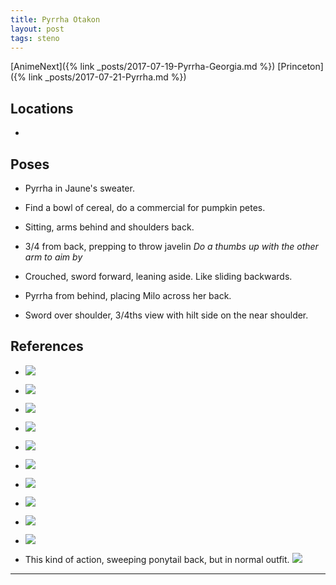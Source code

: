 ```yaml
---
title: Pyrrha Otakon
layout: post
tags: steno
---
```


[AnimeNext]({% link _posts/2017-07-19-Pyrrha-Georgia.md %})
[Princeton]({% link _posts/2017-07-21-Pyrrha.md %})

## Locations

- 

## Poses

* Pyrrha in Jaune's sweater. 

* Find a bowl of cereal, do a commercial for pumpkin petes.

* Sitting, arms behind and shoulders back.

* 3/4 from back, prepping to throw javelin *Do a thumbs up with the other arm to aim by*

* Crouched, sword forward, leaning aside. Like sliding backwards.

* Pyrrha from behind, placing Milo across her back. 

* Sword over shoulder, 3/4ths view with hilt side on the near shoulder.

## References

* ![](https://i.imgur.com/NOa9RDP.jpg)

* ![](https://i.imgur.com/tOlzF33.png)

* ![](https://i.imgur.com/8aauXST.jpg)

* ![](https://i.imgur.com/TuWg7Gl.png)

* ![](http://i.imgur.com/Z6wRmYX.png)

* ![](http://i.imgur.com/x8kV7rV.png)

* ![](http://i.imgur.com/acvz6wo.png)

* ![](https://i.imgur.com/t2CfLdx.jpg)

* ![](http://i.imgur.com/Q9boux2.png)

* ![](https://i.imgur.com/tgkY0Ai.jpg)

* This kind of action, sweeping ponytail back, but in normal outfit. ![](http://i.imgur.com/rwV2Ild.png)

---
